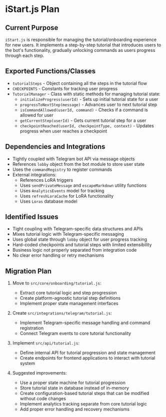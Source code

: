 # iStart.js Plan

## Current Purpose
`iStart.js` is responsible for managing the tutorial/onboarding experience for new users. It implements a step-by-step tutorial that introduces users to the bot's functionality, gradually unlocking commands as users progress through each step.

## Exported Functions/Classes
- `tutorialSteps` - Object containing all the steps in the tutorial flow
- `CHECKPOINTS` - Constants for tracking user progress
- `TutorialManager` - Class with static methods for managing tutorial state:
  - `initializeProgress(userId)` - Sets up initial tutorial state for a user
  - `progressToNextStep(message)` - Advances user to next tutorial step
  - `isCommandAllowed(userId, command)` - Checks if a command is allowed for user
  - `getCurrentStep(userId)` - Gets current tutorial step for a user
  - `checkpointReached(userId, checkpointType, context)` - Updates progress when user reaches a checkpoint

## Dependencies and Integrations
- Tightly coupled with Telegram bot API via message objects
- References `lobby` object from the bot module to store user state
- Uses the `commandRegistry` to register commands
- External integrations:
  - References LoRA triggers
  - Uses `sendPrivateMessage` and `escapeMarkdown` utility functions
  - Uses `AnalyticsEvents` model for tracking
  - Uses `refreshLoraCache` for LoRA functionality
  - Uses `Loras` database model

## Identified Issues
- Tight coupling with Telegram-specific data structures and APIs
- Mixes tutorial logic with Telegram-specific messaging
- Uses global state through `lobby` object for user progress tracking
- Hard-coded checkpoints and tutorial steps with limited extensibility
- Business logic not properly separated from integration code
- No clear error handling or retry mechanisms

## Migration Plan
1. Move to `src/core/onboarding/tutorial.js`:
   - Extract core tutorial logic and step progression
   - Create platform-agnostic tutorial step definitions
   - Implement proper state management interfaces

2. Create `src/integrations/telegram/tutorial.js`:
   - Implement Telegram-specific message handling and command registration
   - Connect Telegram events to core tutorial functionality

3. Implement `src/api/tutorial.js`:
   - Define internal API for tutorial progression and state management
   - Create endpoints for frontend applications to interact with tutorial system

4. Suggested improvements:
   - Use a proper state machine for tutorial progression
   - Store tutorial state in database instead of in-memory
   - Create configuration-based tutorial steps that can be modified without code changes
   - Implement analytics tracking separate from core tutorial logic
   - Add proper error handling and recovery mechanisms 